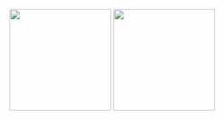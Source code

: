 
<img align="center" height="180em" src="https://github-readme-stats.vercel.app/api?username=Nevisk&show_icons=true&theme=midnight-purple&include_all_commits=true&count_private=true"/> <img align="center" height="180em" src="https://github-readme-stats.vercel.app/api/top-langs/?username=Nevisk&hide=Ruby,Shell&theme=midnight-purple"/>


<style> 

img {
    title_color : #FF0000 ,
}

</style>